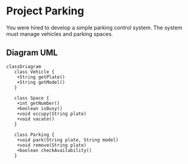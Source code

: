 # Project Parking

You were hired to develop a simple parking control system. The system must manage vehicles and parking spaces.

## Diagram UML

```mermaid
classDriagram 
   class Vehicle {
    +String getPlate()
    +String getModel()
   }

   class Space {
    +int getNumber()
    +boolean isBusy()
    +void occupy(String plate)
    +void vacate()
   }

   class Parking {
    +void park(String plate, String model)
    +void remove(String plate)
    +boolean checkAvailability()
   }